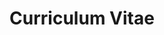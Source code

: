 ---
layout: page
title: Curriculum Vitae
permalink: https://www.overleaf.com/read/shvzgmbxqcst#14faa5
description: Curriculum Vitae
nav: true
nav_order: 0
---